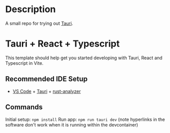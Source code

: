 # Description

A small repo for trying out [Tauri](https://tauri.app).


# Tauri + React + Typescript

This template should help get you started developing with Tauri, React and Typescript in Vite.

## Recommended IDE Setup

- [VS Code](https://code.visualstudio.com/) + [Tauri](https://marketplace.visualstudio.com/items?itemName=tauri-apps.tauri-vscode) + [rust-analyzer](https://marketplace.visualstudio.com/items?itemName=rust-lang.rust-analyzer)

## Commands

Initial setup: `npm install`
Run app: `npm run tauri dev` (note hyperlinks in the software don't work when it is running within the devcontainer)

